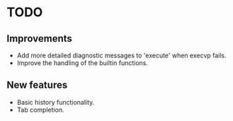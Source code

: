 
# TODO

## Improvements

- Add more detailed diagnostic messages to 'execute' when execvp fails.
- Improve the handling of the builtin functions.

## New features

- Basic history functionality.
- Tab completion.
